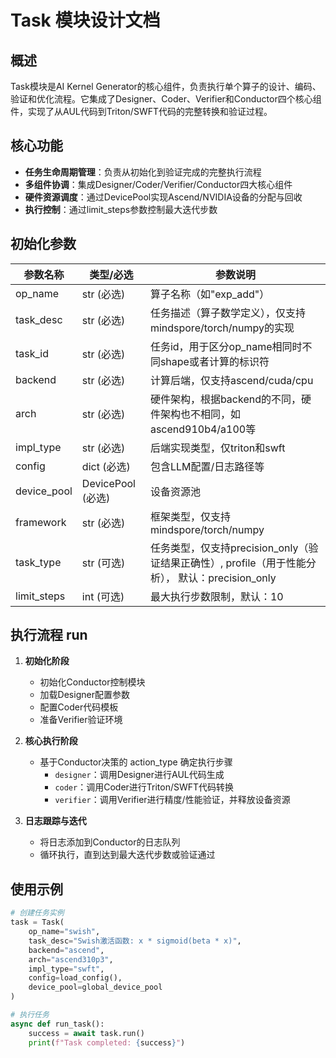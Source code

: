 # Task 模块设计文档

## 概述
Task模块是AI Kernel Generator的核心组件，负责执行单个算子的设计、编码、验证和优化流程。它集成了Designer、Coder、Verifier和Conductor四个核心组件，实现了从AUL代码到Triton/SWFT代码的完整转换和验证过程。


## 核心功能
- **任务生命周期管理**：负责从初始化到验证完成的完整执行流程
- **多组件协调**：集成Designer/Coder/Verifier/Conductor四大核心组件
- **硬件资源调度**：通过DevicePool实现Ascend/NVIDIA设备的分配与回收
- **执行控制**：通过limit_steps参数控制最大迭代步数


## 初始化参数
| 参数名称 | 类型/必选 | 参数说明 |
|---------|---------|---------|
| op_name | str (必选) | 算子名称（如"exp_add"） |
| task_desc | str (必选) | 任务描述（算子数学定义），仅支持mindspore/torch/numpy的实现 |
| task_id | str (必选) | 任务id，用于区分op_name相同时不同shape或者计算的标识符 |
| backend | str (必选) | 计算后端，仅支持ascend/cuda/cpu |
| arch | str (必选) | 硬件架构，根据backend的不同，硬件架构也不相同，如ascend910b4/a100等 |
| impl_type | str (必选) | 后端实现类型，仅triton和swft |
| config | dict (必选) | 包含LLM配置/日志路径等 |
| device_pool | DevicePool (必选) | 设备资源池 |
| framework | str (必选) | 框架类型，仅支持mindspore/torch/numpy |
| task_type | str (可选) | 任务类型，仅支持precision_only（验证结果正确性）, profile（用于性能分析）， 默认：precision_only |
| limit_steps | int (可选) | 最大执行步数限制，默认：10 |


## 执行流程 run

1. **初始化阶段**
   - 初始化Conductor控制模块
   - 加载Designer配置参数
   - 配置Coder代码模板
   - 准备Verifier验证环境

2. **核心执行阶段**
   - 基于Conductor决策的 action_type 确定执行步骤
     - `designer`：调用Designer进行AUL代码生成
     - `coder`：调用Coder进行Triton/SWFT代码转换
     - `verifier`：调用Verifier进行精度/性能验证，并释放设备资源

3. **日志跟踪与迭代**
   - 将日志添加到Conductor的日志队列
   - 循环执行，直到达到最大迭代步数或验证通过

## 使用示例
```python
# 创建任务实例
task = Task(
    op_name="swish",
    task_desc="Swish激活函数: x * sigmoid(beta * x)",
    backend="ascend",
    arch="ascend310p3",
    impl_type="swft",
    config=load_config(),
    device_pool=global_device_pool
)

# 执行任务
async def run_task():
    success = await task.run()
    print(f"Task completed: {success}")
```